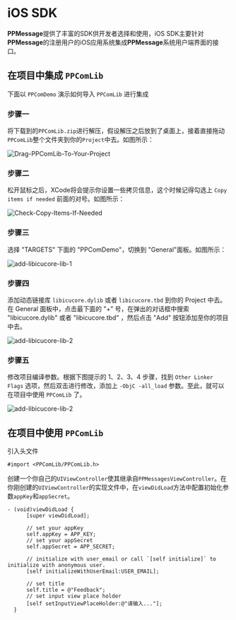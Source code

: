 # iOS SDK

**PPMessage**提供了丰富的SDK供开发者选择和使用，iOS SDK主要针对**PPMessage**的注册用户的iOS应用系统集成**PPMessage**系统用户端界面的接口。

## 在项目中集成 `PPComLib`

下面以 `PPComDemo` 演示如何导入 `PPComLib` 进行集成

### 步骤一
将下载到的`PPComLib.zip`进行解压，假设解压之后放到了桌面上，接着直接拖动`PPComLib`整个文件夹到你的`Project`中去。如图所示：

![Drag-PPComLib-To-Your-Project](/static/ppmessage/img/doc/integrate-ppcomlib-1.png)

### 步骤二
松开鼠标之后，XCode将会提示你设置一些拷贝信息，这个时候记得勾选上 `Copy items if needed` 前面的对号。如图所示：

![Check-Copy-Items-If-Needed](/static/ppmessage/img/doc/integrate-ppcomlib-2.png)

### 步骤三
选择 "TARGETS" 下面的 "PPComDemo"，切换到 "General"面板。如图所示：

![add-libicucore-lib-1](/static/ppmessage/img/doc/integrate-ppcomlib-3.png)

### 步骤四
添加动态链接库 `libicucore.dylib` 或者 `libicucore.tbd` 到你的 Project 中去。在 General 面板中，点击最下面的 "+" 号，在弹出的对话框中搜索 "libicucore.dylib" 或者 "libicucore.tbd" ，然后点击 "Add" 按钮添加至你的项目中去。

![add-libicucore-lib-2](/static/ppmessage/img/doc/integrate-ppcomlib-4.png)

### 步骤五
修改项目编译参数。根据下图提示的 1、2、3、4 步骤，找到 `Other Linker Flags` 选项，然后双击进行修改，添加上 `-ObjC -all_load` 参数。至此，就可以在项目中使用 `PPComLib` 了。

![add-libicucore-lib-2](/static/ppmessage/img/doc/integrate-ppcomlib-5.png)

## 在项目中使用 `PPComLib`

引入头文件

    #import <PPComLib/PPComLib.h>

创建一个你自己的`UIViewController`使其继承自`PPMessagesViewController`。在你刚创建的`UIViewController`的实现文件中，在`viewDidLoad`方法中配置初始化参数`appKey`和`appSecret`。

    - (void)viewDidLoad {
          [super viewDidLoad];

          // set your appKey
          self.appKey = APP_KEY;
          // set your appSecret
          self.appSecret = APP_SECRET;

          // initialize with user_email or call `[self initialize]` to initialize with anonymous user.
          [self initializeWithUserEmail:USER_EMAIL];

          // set title
          self.title = @"Feedback";
          // set input view place holder
          [self setInputViewPlaceHolder:@"请输入..."];
      }